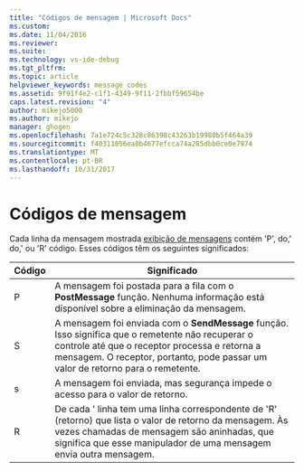 ```yaml
---
title: "Códigos de mensagem | Microsoft Docs"
ms.custom: 
ms.date: 11/04/2016
ms.reviewer: 
ms.suite: 
ms.technology: vs-ide-debug
ms.tgt_pltfrm: 
ms.topic: article
helpviewer_keywords: message codes
ms.assetid: 9f91f4e2-c1f1-4349-9f11-2fbbf59654be
caps.latest.revision: "4"
author: mikejo5000
ms.author: mikejo
manager: ghogen
ms.openlocfilehash: 7a1e724c5c328c86398c43263b19980b5f464a39
ms.sourcegitcommit: f40311056ea0b4677efcca74a285dbb0ce0e7974
ms.translationtype: MT
ms.contentlocale: pt-BR
ms.lasthandoff: 10/31/2017
---
```

# <a name="message-codes"></a>Códigos de mensagem
Cada linha da mensagem mostrada [exibição de mensagens](../debugger/messages-view.md) contém 'P', do,' do,' ou 'R' código. Esses códigos têm os seguintes significados:  
  
|Código|Significado|  
|----------|-------------|  
|P|A mensagem foi postada para a fila com o **PostMessage** função. Nenhuma informação está disponível sobre a eliminação da mensagem.|  
|S|A mensagem foi enviada com o **SendMessage** função. Isso significa que o remetente não recuperar o controle até que o receptor processa e retorna a mensagem. O receptor, portanto, pode passar um valor de retorno para o remetente.|  
|s|A mensagem foi enviada, mas segurança impede o acesso para o valor de retorno.|  
|R|De cada ' linha tem uma linha correspondente de 'R' (retorno) que lista o valor de retorno da mensagem. Às vezes chamadas de mensagem são aninhadas, que significa que esse manipulador de uma mensagem envia outra mensagem.|